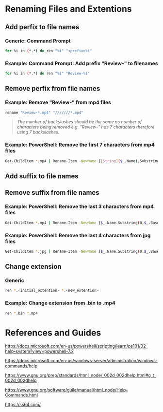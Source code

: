 # Renaming Files and Extentions

## Add perfix to file names
### Generic: Command Prompt
```bash
for %i in (*.*) do ren "%i" "<prefix>%i"
```

### Example: Command Prompt: Add prefix "Review-" to filenames
```bash
for %i in (*.*) do ren "%i" "Review-%i"
```

## Remove perfix from file names

### Example: Remove "Review-" from mp4 files
```bash
rename "Review-*.mp4" "///////*.mp4"
```

> *The number of backslashes should be the same as number of characters being removed 
 e.g. "Review-" has 7 characters therefore using 7 backslashes.*  

### Example: PowerShell: Remove the first 7 characters from mp4 files

```bash
Get-ChildItem *.mp4 | Rename-Item -NewName {[String]($_.Name).Substring(7)}
```

## Add suffix to file names


## Remove suffix from file names
### Example: PowerShell: Remove the last 3 characters from mp4 files
```bash
Get-ChildItem *.mp4 | Rename-Item -NewName {$_.Name.Substring(0,$_.BaseName.Length-3) + $_.Extension -Replace “_”,” “}
```

### Example: PowerShell: Remove the last 4 characters from jpg files
```bash
Get-ChildItem *.jpg | Rename-Item -NewName {$_.Name.Substring(0,$_.BaseName.Length-4) + $_.Extension -Replace “_”,” “}
```

## Change extension
### Generic
```bash
ren *.<initial_extention> *.<new_extention>
```

### Example: Change extension from .bin to .mp4
```bash
ren *.bin *.mp4
```

# References and Guides

https://docs.microsoft.com/en-us/powershell/scripting/learn/ps101/02-help-system?view=powershell-7.2

https://docs.microsoft.com/en-us/windows-server/administration/windows-commands/help

https://www.gnu.org/prep/standards/html_node/_002d_002dhelp.html#g_t_002d_002dhelp

https://www.gnu.org/software/guile/manual/html_node/Help-Commands.html

https://ss64.com/
